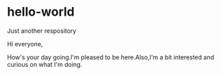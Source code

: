 # hello-world
Just another respository

Hi everyone,

How's your day going.I'm pleased to be here.Also,I'm a bit interested and curious on what I'm doing.
